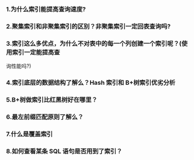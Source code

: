 ### 1.为什么索引能提⾼查询速度?

### 2.聚集索引和⾮聚集索引的区别？⾮聚集索引⼀定回表查询吗?

### 3.索引这么多优点，为什么不对表中的每⼀个列创建⼀个索引呢？(使⽤索引⼀定能提⾼查
询性能吗?)

### 4.索引底层的数据结构了解么？Hash 索引和 B+树索引优劣分析

### 5.B+树做索引⽐红⿊树好在哪⾥？

### 6.最左前缀匹配原则了解么？

### 7.什么是覆盖索引

### 8.如何查看某条 SQL 语句是否⽤到了索引？